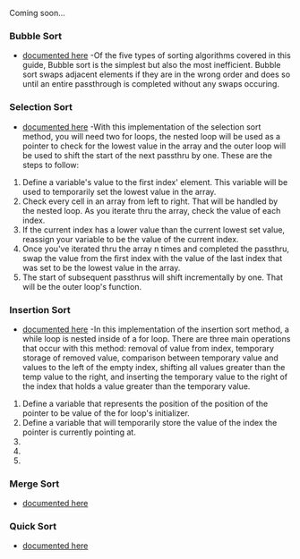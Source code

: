 Coming soon...

### Bubble Sort
- [documented here](https://guide.freecodecamp.org/algorithms/sorting-algorithms/bubble-sort/)
-Of the five types of sorting algorithms covered in this guide, Bubble sort is the simplest but 
also the most inefficient. Bubble sort swaps adjacent elements if they are in the wrong order and
does so until an entire passthrough is completed without any swaps occuring.

### Selection Sort
- [documented here](https://guide.freecodecamp.org/algorithms/sorting-algorithms/selection-sort)
-With this implementation of the selection sort method, you will need two for loops, the nested
loop will be used as a pointer to check for the lowest value in the array and the outer loop
will be used to shift the start of the next passthru by one.
These are the steps to follow:
1. Define a variable's value to the first index' element. This variable will be used to temporarily 
set the lowest value in the array. 
2. Check every cell in an array from left to right. That will be handled by the nested loop. As 
you iterate thru the array, check the value of each index. 
3. If the current index has a lower value than the current lowest set value, reassign your variable 
to be the value of the current index. 
4. Once you've iterated thru the array n times and completed the passthru, swap the value from 
the first index with the value of the last index that was set to be the lowest value in the array. 
5. The start of subsequent passthrus will shift incrementally by one. That will be the outer 
loop's function.

### Insertion Sort
- [documented here](https://guide.freecodecamp.org/algorithms/sorting-algorithms/insertion-sort)
-In this implementation of the insertion sort method, a while loop is nested inside of a for
loop. There are three main operations that occur with this method: removal of value from index,
temporary storage of removed value, comparison between temporary value and values to the left
of the empty index, shifting all values greater than the temp value to the right, and inserting
the temporary value to the right of the index that holds a value greater than the temporary value.
1. Define a variable that represents the position of the position of the pointer to be value of the
for loop's initializer.
2. Define a variable that will temporarily store the value of the index the pointer is currently 
pointing at.
3. 
4. 
5. 

### Merge Sort
- [documented here](https://guide.freecodecamp.org/algorithms/sorting-algorithms/merge-sort)

### Quick Sort
- [documented here](https://guide.freecodecamp.org/algorithms/sorting-algorithms/quick-sort)
